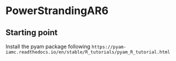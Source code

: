 # PowerStrandingAR6

## Starting point
Install the pyam package following `https://pyam-iamc.readthedocs.io/en/stable/R_tutorials/pyam_R_tutorial.html`

